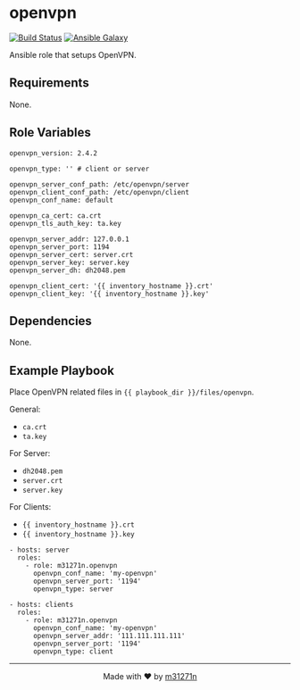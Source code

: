 # openvpn

[![Build Status](https://travis-ci.org/m31271n/ansible-role-openvpn.svg?branch=master)](https://travis-ci.org/m31271n/ansible-role-openvpn)
[![Ansible Galaxy](https://img.shields.io/badge/galaxy-m31271n.openvpn-blue.svg)](https://galaxy.ansible.com/m31271n/openvpn)

Ansible role that setups OpenVPN.

## Requirements

None.

## Role Variables

```
openvpn_version: 2.4.2

openvpn_type: '' # client or server

openvpn_server_conf_path: /etc/openvpn/server
openvpn_client_conf_path: /etc/openvpn/client
openvpn_conf_name: default

openvpn_ca_cert: ca.crt
openvpn_tls_auth_key: ta.key

openvpn_server_addr: 127.0.0.1
openvpn_server_port: 1194
openvpn_server_cert: server.crt
openvpn_server_key: server.key
openvpn_server_dh: dh2048.pem

openvpn_client_cert: '{{ inventory_hostname }}.crt'
openvpn_client_key: '{{ inventory_hostname }}.key'
```

## Dependencies

None.

## Example Playbook

Place OpenVPN related files in `{{ playbook_dir }}/files/openvpn`.

General:
+ `ca.crt`
+ `ta.key`

For Server:

+ `dh2048.pem`
+ `server.crt`
+ `server.key`

For Clients:

+ `{{ inventory_hostname }}.crt`
+ `{{ inventory_hostname }}.key`

```
- hosts: server
  roles:
    - role: m31271n.openvpn
      openvpn_conf_name: 'my-openvpn'
      openvpn_server_port: '1194'
      openvpn_type: server
```

```
- hosts: clients
  roles:
    - role: m31271n.openvpn
      openvpn_conf_name: 'my-openvpn'
      openvpn_server_addr: '111.111.111.111'
      openvpn_server_port: '1194'
      openvpn_type: client
```


* * *

<p align="center">Made with ❤ by <a href="http://index.m31271n.com">m31271n</a></p>
